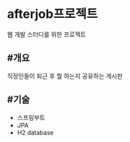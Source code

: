# afterjob프로젝트
웹 개발 스터디를 위한 프로젝트

#개요
---
직장인들이 퇴근 후 뭘 하는지 공유하는 게시판

#기술
---
- 스프링부트
- JPA
- H2 database
